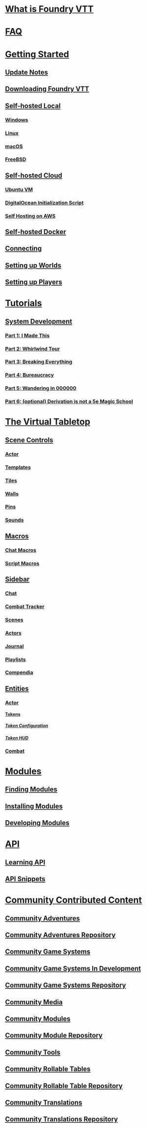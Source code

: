 # [What is Foundry VTT](What-is-Foundry-VTT)

# [FAQ](FAQ)

# [Getting Started](Getting-Started)

## [Update Notes](Update-Notes)

## [Downloading Foundry VTT](Downloading-Foundry-VTT)

## [Self-hosted Local](Self-hosted-Local)

### [Windows](Windows)

### [Linux](Linux)

### [macOS](macOS)

### [FreeBSD](FreeBSD)

## [Self-hosted Cloud](Self-hosted-Cloud)

### [Ubuntu VM](Ubuntu-VM)

### [DigitalOcean Initialization Script](DigitalOcean-Initialization-Script)

### [Self Hosting on AWS](Self-Hosting-on-AWS)

## [Self-hosted Docker](Docker)

## [Connecting](Connecting)

## [Setting up Worlds](Setting-up-Worlds)

## [Setting up Players](Setting-up-Players)

# [Tutorials](Tutorials)

## [System Development](System-Development-for-Beginners)

### [Part 1: I Made This](System-Development-Part-1-I-Made-This)

### [Part 2: Whirlwind Tour](System-Development-Part-2-Whirlwind-Tour)

### [Part 3: Breaking Everything](System-Development-Part-3-Breaking-Everything)

### [Part 4: Bureaucracy](System-Development-Part-4-Bureaucracy)

### [Part 5: Wandering in 000000](System-Development-Part-5-Wandering-in-000000)

### [Part 6: (optional) Derivation is not a 5e Magic School](System-Development-Part-6-(optional)-Derivation-is-not-a-5e-Magic-School)

# [The Virtual Tabletop](The-Virtual-Tabletop)

## [Scene Controls](Scene-Controls)

### [Actor](Actor)

### [Templates](Templates)

### [Tiles](Tiles)

### [Walls](Walls)

### [Pins](Pins)

### [Sounds](Sounds)

## [Macros](Macros)

### [Chat Macros](Chat-Macros)

### [Script Macros](Script-Macros)

## [Sidebar](Sidebar)

### [Chat](Chat)

### [Combat Tracker](Combat-Tracker)

### [Scenes](Scenes)

### [Actors](Actors)

### [Journal](Journal)

### [Playlists](Playlists)

### [Compendia](Compendia)

## [Entities](Entities)

### [Actor](Actor)

#### [Tokens](Tokens)

##### [Token Configuration](Token-Configuration)

##### [Token HUD](Token-HUD)

### [Combat](Combat)

# [Modules](Modules)

## [Finding Modules](Modules#finding-modules)

## [Installing Modules](Modules#installing-modules)

## [Developing Modules](Modules#developing-modules)

# [API](API)

## [Learning API](API-Learning-API)

## [API Snippets](API-Snippets)

# [Community Contributed Content](Community-Contributed-Content)

## [Community Adventures](Community-Adventures)

## [Community Adventures Repository](https://github.com/foundry-vtt-community/adventures)

## [Community Game Systems](Community-Game-Systems)

## [Community Game Systems In Development](Community-Game-Systems-In-Development)

## [Community Game Systems Repository](https://github.com/foundry-vtt-community/game_systems)

## [Community Media](Community-Media)

## [Community Modules](Community-Modules)

## [Community Module Repository](https://github.com/foundry-vtt-community/modules)

## [Community Tools](Community-Tools)

## [Community Rollable Tables](Community-Rollable-Tables)

## [Community Rollable Table Repository](https://github.com/foundry-vtt-community/rollable_table)

## [Community Translations](Community-Translations)

## [Community Translations Repository](https://github.com/foundry-vtt-community/translations)
